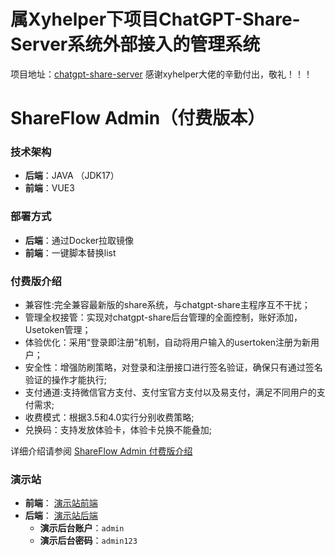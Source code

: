 # 属Xyhelper下项目ChatGPT-Share-Server系统外部接入的管理系统
项目地址：[chatgpt-share-server](https://github.com/xyhelper/chatgpt-share-server) 感谢xyhelper大佬的辛勤付出，敬礼！！！

# ShareFlow Admin（付费版本）

### 技术架构
- **后端**：JAVA （JDK17）
- **前端**：VUE3

### 部署方式
- **后端**：通过Docker拉取镜像
- **前端**：一键脚本替换list

### 付费版介绍

- 兼容性:完全兼容最新版的share系统，与chatgpt-share主程序互不干扰；
- 管理全权接管：实现对chatgpt-share后台管理的全面控制，账好添加，Usetoken管理；
- 体验优化：采用“登录即注册”机制，自动将用户输入的usertoken注册为新用户；
- 安全性：增强防刷策略，对登录和注册接口进行签名验证，确保只有通过签名验证的操作才能执行;
- 支付通道:支持微信官方支付、支付宝官方支付以及易支付，满足不同用户的支付需求;
- 收费模式：根据3.5和4.0实行分别收费策略;
- 兑换码：支持发放体验卡，体验卡兑换不能叠加;

详细介绍请参阅 [ShareFlow Admin 付费版介绍](https://mxlizdp0t8q.feishu.cn/docx/NjBZdHwr9ocMJMxOmXlcVxCqn0f?from=from_copylink)

### 演示站
- **前端**： [演示站前端](https://swg.3377ai.com/list)
- **后端**： [演示站后端](https://sadmin.3377ai.com/shareadmin)
  - **演示后台账户**：`admin`
  - **演示后台密码**：`admin123`
